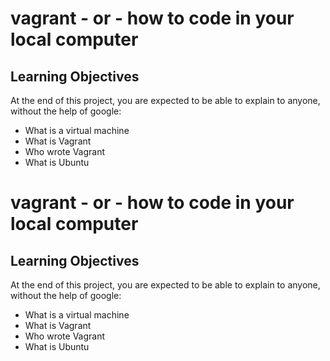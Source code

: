 # vagrant - or - how to code in your local computer
## Learning Objectives
At the end of this project, you are expected to be able to explain to anyone, without the help of google:
* What is a virtual machine
* What is Vagrant
* Who wrote Vagrant
* What is Ubuntu
# vagrant - or - how to code in your local computer
## Learning Objectives
At the end of this project, you are expected to be able to explain to anyone, without the help of google:
* What is a virtual machine
* What is Vagrant
* Who wrote Vagrant
* What is Ubuntu

